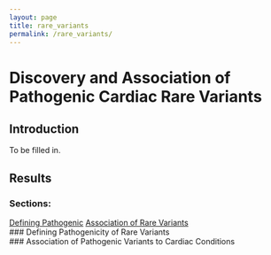 ```yaml
---
layout: page
title: rare_variants
permalink: /rare_variants/
---
```



# Discovery and Association of Pathogenic Cardiac Rare Variants

## Introduction

To be filled in.


## Results

<div class="ticTacToe-header">
<div style="text-align: left"> <h3> Sections: </h3> </div>
</div>

<div class="ticTacToe-links">
  <a class="link" href="#define_pathogenic" data-scroll>Defining Pathogenic</a>
  <a class="link" href="#associate" data-scroll>Association of Rare Variants</a>
</div>


<div class="vertical-space"></div>
<section id="define_pathogenic">
</section>
### Defining Pathogenicity of Rare Variants



<div class="vertical-space"></div>
<section id="associate">
</section>
### Association of Pathogenic Variants to Cardiac Conditions


